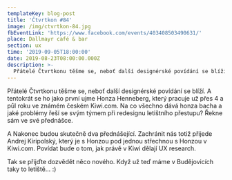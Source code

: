 ```yaml
---
templateKey: blog-post
title: 'Čtvrtkon #84'
image: /img/ctvrtkon-84.jpg
fbEventLink: 'https://www.facebook.com/events/403408503490631/'
place: Dallmayr café & bar
section: ux
time: '2019-09-05T18:00:00'
date: 2019-08-23T08:00:00.000Z
description: >-
  Přátelé Čtvrtkonu těšme se, neboť další designérské povídání se blíží. A tentokrát se ho jako první ujme Honza Henneberg, který pracuje už přes 4 a půl roku ve známém českém Kiwi.com. Na co všechno dává honza bacha a jaké problémy řeší se svým týmem při redesignu letištního přestupu? Řekne sám ve své přednášce.
---
```


Přátelé Čtvrtkonu těšme se, neboť další designérské povídání se blíží. A tentokrát se ho jako první ujme Honza Henneberg, který pracuje už přes 4 a půl roku ve známém českém Kiwi.com. Na co všechno dává honza bacha a jaké problémy řeší se svým týmem při redesignu letištního přestupu? Řekne sám ve své přednášce.

A Nakonec budou skutečně dva přednášející. Zachránit nás totiž přijede Andrej Kiripolský, který je s Honzou pod jednou střechnou s Honzou v Kiwi.com. Povídat bude o tom, jak právě v Kiwi dělají UX research.

Tak se přijďte dozvědět něco nového. Když už teď máme v Budějovicích taky to letiště... :)